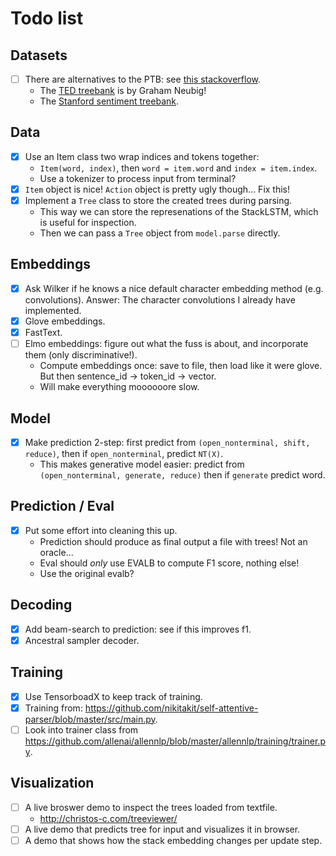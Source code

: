 # Todo list

## Datasets
- [ ] There are alternatives to the PTB: see [this stackoverflow](https://stackoverflow.com/questions/8949517/is-there-any-treebank-for-free).
  * The [TED treebank](https://ahcweb01.naist.jp/resource/tedtreebank/) is by Graham Neubig!
  * The [Stanford sentiment treebank](https://nlp.stanford.edu/sentiment/).

## Data
- [x] Use an Item class two wrap indices and tokens together:
    * `Item(word, index)`, then `word = item.word` and `index = item.index`.
    * Use a tokenizer to process input from terminal?
- [x] `Item` object is nice! `Action` object is pretty ugly though... Fix this!
- [x] Implement a `Tree` class to store the created trees during parsing.
    * This way we can store the represenations of the StackLSTM, which is useful for inspection.
    * Then we can pass a `Tree` object from `model.parse` directly.

## Embeddings
- [x] Ask Wilker if he knows a nice default character embedding method (e.g. convolutions). Answer: The character convolutions I already have implemented.
- [x] Glove embeddings.
- [x] FastText.
- [ ] Elmo embeddings: figure out what the fuss is about, and incorporate them (only discriminative!).
    * Compute embeddings once: save to file, then load like it were glove. But then sentence_id -> token_id -> vector.
    * Will make everything moooooore slow.

## Model
- [x] Make prediction 2-step: first predict from `(open_nonterminal, shift, reduce)`, then if `open_nonterminal`, predict `NT(X)`.
    * This makes generative model easier: predict from `(open_nonterminal, generate, reduce)` then if `generate` predict word.

## Prediction / Eval
- [x] Put some effort into cleaning this up.
    * Prediction should produce as final output a file with trees! Not an oracle...
    * Eval should *only* use EVALB to compute F1 score, nothing else!
    * Use the original evalb?

## Decoding
- [x] Add beam-search to prediction: see if this improves f1.
- [x] Ancestral sampler decoder.

## Training
- [x] Use TensorboadX to keep track of training.
- [x] Training from: https://github.com/nikitakit/self-attentive-parser/blob/master/src/main.py.
- [ ] Look into trainer class from https://github.com/allenai/allennlp/blob/master/allennlp/training/trainer.py.

## Visualization
- [ ] A live broswer demo to inspect the trees loaded from textfile.
  * http://christos-c.com/treeviewer/
- [ ] A live demo that predicts tree for input and visualizes it in browser.
- [ ] A demo that shows how the stack embedding changes per update step.
